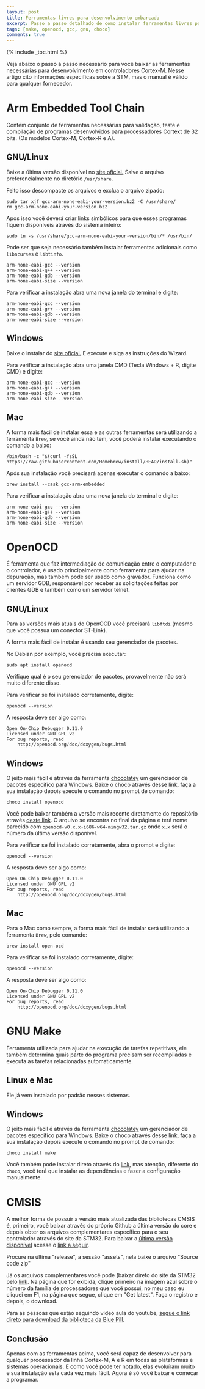 ```yaml
---
layout: post
title: Ferramentas livres para desenvolvimento embarcado
excerpt: Passo a passo detalhado de como instalar ferramentas livres para desenvolvimento Cortex-M 
tags: [make, openocd, gcc, gnu, choco]
comments: true
---
```


{% include _toc.html %}

Veja abaixo o passo á passo necessário para você baixar as ferramentas necessárias para
desenvolvimento em controladores Cortex-M. Nesse artigo cito informações especificas
sobre a STM, mas o manual é válido para qualquer fornecedor.

# Arm Embedded Tool Chain

Contém conjunto de ferramentas necessárias para validação, teste e compilação de programas
desenvolvidos para processadores Cortext de 32 bits. (Os modelos Cortex-M, Cortex-R e A).

## GNU/Linux 

Baixe a última versão disponível no [site oficial.](https://developer.arm.com/tools-and-software/open-source-software/developer-tools/gnu-toolchain/gnu-rm/downloads)
Salve o arquivo preferencialmente no diretório `/usr/share`.

Feito isso descompacte os arquivos e exclua o arquivo zipado:

```
sudo tar xjf gcc-arm-none-eabi-your-version.bz2 -C /usr/share/
rm gcc-arm-none-eabi-your-version.bz2
```

Apos isso você deverá criar links simbólicos para que esses programas fiquem disponíveis através do
sistema inteiro:

```
sudo ln -s /usr/share/gcc-arm-none-eabi-your-version/bin/* /usr/bin/
```

Pode ser que seja necessário também instalar ferramentas adicionais como `libncurses` e `libtinfo`.

```
arm-none-eabi-gcc --version
arm-none-eabi-g++ --version
arm-none-eabi-gdb --version
arm-none-eabi-size --version
```

Para verificar a instalação abra uma nova janela do terminal e digite:

```
arm-none-eabi-gcc --version
arm-none-eabi-g++ --version
arm-none-eabi-gdb --version
arm-none-eabi-size --version
```

## Windows

Baixe o instalar do [site oficial.](https://developer.arm.com/tools-and-software/open-source-software/developer-tools/gnu-toolchain/gnu-rm/downloads)
E execute e siga as instruções do Wizard.

Para verificar a instalação abra uma janela CMD (Tecla Windows + R, digite CMD) e digite:

```
arm-none-eabi-gcc --version
arm-none-eabi-g++ --version
arm-none-eabi-gdb --version
arm-none-eabi-size --version
```

## Mac

A forma mais fácil de instalar essa e as outras ferramentas será utilizando a ferramenta `Brew`, 
se você ainda não tem, você poderá instalar executando o comando a baixo:

```
/bin/bash -c "$(curl -fsSL https://raw.githubusercontent.com/Homebrew/install/HEAD/install.sh)"
```

Após sua instalação você precisará apenas executar o comando a baixo:

```
brew install --cask gcc-arm-embedded
```

Para verificar a instalação abra uma nova janela do terminal e digite:

```
arm-none-eabi-gcc --version
arm-none-eabi-g++ --version
arm-none-eabi-gdb --version
arm-none-eabi-size --version
```

# OpenOCD 

É ferramenta que faz intermediação de comunicação entre o computador e o controlador, é usado
principalmente como ferramenta para ajudar na depuração, mas também pode ser usado como gravador.
Funciona como um servidor GDB, responsável por receber as solicitações feitas por clientes GDB e 
também como um servidor telnet.

## GNU/Linux

Para as versões mais atuais do OpenOCD você precisará `libftdi` (mesmo que você possua um conector
ST-Link).

A forma mais fácil de instalar é usando seu gerenciador de pacotes.

No Debian por exemplo, você precisa executar:
```
sudo apt install openocd
```

Verifique qual é o seu gerenciador de pacotes, provavelmente não será muito diferente disso.

Para verificar se foi instalado corretamente, digite:

```
openocd --version
```

A resposta deve ser algo como:

```
Open On-Chip Debugger 0.11.0
Licensed under GNU GPL v2
For bug reports, read
	http://openocd.org/doc/doxygen/bugs.html
```

## Windows

O jeito mais fácil é através da ferramenta [chocolatey](https://chocolatey.org/install) um 
gerenciador de pacotes especifico para Windows.
Baixe o choco através desse link, faça a sua instalação depois execute o comando no prompt de
comando:

```
choco install openocd 
```

Você pode baixar também a versão mais recente diretamente do repositório através [deste link](https://github.com/openocd-org/openocd/releases/).
O arquivo se encontra no final da página e terá nome parecido com `openocd-v0.x.x-i686-w64-mingw32.tar.gz`
onde `x.x` será o número da última versão disponível.

Para verificar se foi instalado corretamente, abra o prompt e digite:

```
openocd --version
```

A resposta deve ser algo como:

```
Open On-Chip Debugger 0.11.0
Licensed under GNU GPL v2
For bug reports, read
	http://openocd.org/doc/doxygen/bugs.html
```


## Mac

Para o Mac como sempre, a forma mais fácil de instalar será utilizando a ferramenta `Brew`, pelo
comando:

```
brew install open-ocd
```

Para verificar se foi instalado corretamente, digite:

```
openocd --version
```

A resposta deve ser algo como:

```
Open On-Chip Debugger 0.11.0
Licensed under GNU GPL v2
For bug reports, read
	http://openocd.org/doc/doxygen/bugs.html
```


# GNU Make

Ferramenta utilizada para ajudar na execução de tarefas repetitivas, ele também determina quais
parte do programa precisam ser recompiladas e executa as tarefas relacionadas automaticamente.

## Linux e Mac

Ele já vem instalado por padrão nesses sistemas. 

## Windows 

O jeito mais fácil é através da ferramenta [chocolatey](https://chocolatey.org/install) um 
gerenciador de pacotes especifico para Windows.
Baixe o choco através desse link, faça a sua instalação depois execute o comando no prompt de
comando:

```
choco install make
```

Você também pode instalar direto através do [link](http://gnuwin32.sourceforge.net/install.html),
mas atenção, diferente do `choco`, você terá que instalar as dependências e fazer a configuração
manualmente.

# CMSIS

A melhor forma de possuir a versão mais atualizada das bibliotecas CMSIS é, primeiro, você baixar
através do próprio Github a última versão do core e depois obter os arquivos complementares
específico para o seu controlador através do site da STM32.
Para baixar a [última versão disponível](https://github.com/ARM-software/CMSIS_5/releases) acesse
o [link a seguir](https://github.com/ARM-software/CMSIS_5/releases).

Procure na última "release", a sessão "assets", nela baixe o arquivo "Source code.zip"

Já os arquivos complementares você pode (baixar direto do site da STM32 pelo
[link](https://www.st.com/en/embedded-software/stm32-standard-peripheral-libraries.html).
Na página que for exibida, clique primeiro na imagem azul sobre o número da família de processadores
que você possui, no meu caso eu cliquei em F1, na página que segue, clique em "Get latest".
Faça o registro e depois, o download.

Para as pessoas que estão seguindo vídeo aula do youtube, [segue o link direto para download da
biblioteca da Blue Pill](/assets/en.stsw-stm32054_v3.5.0.zip).

## Conclusão

Apenas com as ferramentas acima, você será capaz de desenvolver para qualquer processador da linha
Cortex-M, A e R em todas as plataformas e sistemas operacionais. E como você pode ter notado, elas
evoluíram muito e sua instalação esta cada vez mais fácil. Agora é só você baixar e começar a
programar.

